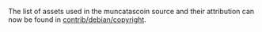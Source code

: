 The list of assets used in the muncatascoin source and their attribution can now be found in [contrib/debian/copyright](../contrib/debian/copyright).
